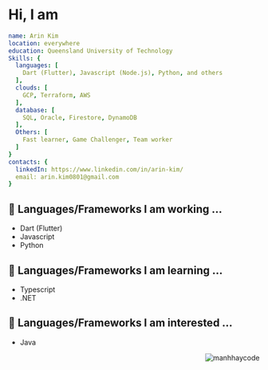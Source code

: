 # Hi, I am 

```yaml
name: Arin Kim
location: everywhere
education: Queensland University of Technology
Skills: {
  languages: [
    Dart (Flutter), Javascript (Node.js), Python, and others
  ],
  clouds: [
    GCP, Terraform, AWS
  ],
  database: [
    SQL, Oracle, Firestore, DynamoDB
  ],
  Others: [
    Fast learner, Game Challenger, Team worker
  ]
}
contacts: {
  linkedIn: https://www.linkedin.com/in/arin-kim/
  email: arin.kim0801@gmail.com
}
```

## 🔭 Languages/Frameworks I am working ...
- Dart (Flutter)
- Javascript
- Python

## 🌱 Languages/Frameworks I am learning ...
- Typescript
- .NET
  
## 🤔 Languages/Frameworks I am interested ...
- Java

<p align="right"> <img src="https://komarev.com/ghpvc/?username=arinkim&label=Profile%20views&color=0e75b6&style=flat" alt="manhhaycode" /> </p>

<!--
**ArinKim/ArinKim** is a ✨ _special_ ✨ repository because its `README.md` (this file) appears on your GitHub profile.

| <a href="https://github.com/arinkim/github-readme-stats"><img align="center" src="https://github-readme-stats.vercel.app/api?username=arinkim&show_icons=true&include_all_commits=true&theme=buefy&hide_border=true" alt="Arin's github stats" /></a> | <a href="https://github.com/arinkim/github-readme-stats"><img align="center" src="https://github-readme-stats.vercel.app/api/top-langs/?username=arinkim&layout=compact&theme=buefy&hide_border=true" /></a> |
| ------------- | ------------- |

![Arin's GitHub stats](https://github-readme-stats.vercel.app/api?username=arinkim&show_icons=true&bg_color=00000000)
Here are some ideas to get you started:

- 🔭 I’m currently working on ...
- 🌱 I’m currently learning ...
- 👯 I’m looking to collaborate on ...
- 🤔 I’m looking for help with ...
- 💬 Ask me about ...
- 📫 How to reach me: ...
- 😄 Pronouns: ...
- ⚡ Fun fact: ...
-->
